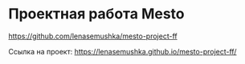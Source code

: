 # Проектная работа Mesto
https://github.com/lenasemushka/mesto-project-ff

Ссылка на проект:
https://lenasemushka.github.io/mesto-project-ff/
